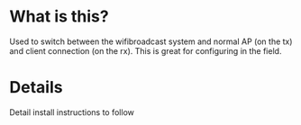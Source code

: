 What is this?
=============
Used to switch between the wifibroadcast system and normal AP (on the tx) and client connection (on the rx).  This is great for configuring in the field.

Details
=======
Detail install instructions to follow
